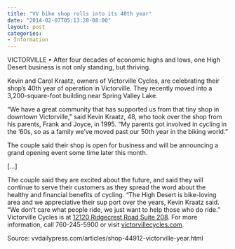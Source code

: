 ```yaml
---
title: "VV bike shop rolls into its 40th year"
date: "2014-02-07T05:13:28-08:00"
layout: post
categories:
- Information
---
```


VICTORVILLE • After four decades of economic highs and lows, one High Desert business is not only standing, but thriving.  
  
Kevin and Carol Kraatz, owners of Victorville Cycles, are celebrating their shop’s 40th year of operation in Victorville. They recently moved into a 3,200-square-foot building near Spring Valley Lake.

“We have a great community that has supported us from that tiny shop in downtown Victorville,” said Kevin Kraatz, 48, who took over the shop from his parents, Frank and Joyce, in 1995. “My parents got involved in cycling in the ’60s, so as a family we’ve moved past our 50th year in the biking world.”

The couple said their shop is open for business and will be announcing a grand opening event some time later this month.

\[…\]

The couple said they are excited about the future, and said they will continue to serve their customers as they spread the word about the healthy and financial benefits of cycling. “The High Desert is bike-loving area and we appreciative their sup port over the years, Kevin Kraatz said. “We don’t care what people ride, we just want to help those who do ride.” Victorville Cycles is at [12120 Ridgecrest Road Suite 208](http://binged.it/1eHhtp1). For more information, call 760-245-5900 or visit [victorvillecycles.com](http://www.victorvillecycles.com/).

Source: vvdailypress.com/articles/shop-44912-victorville-year.html